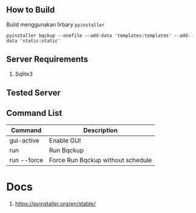## How to Build
Build menggunakan lirbary `pyinstaller`

```shell
pyinstaller bqckup --onefile --add-data 'templates:templates' --add-data 'static:static'
```


## Server Requirements
1. Sqlite3


## Tested Server

## Command List

| Command     | Description                       |
| ----------- | --------------------------------- |
| gui-active  | Enable GUI                        |
| run         | Run Bqckup                        |
| run --force | Force Run Bqckup without schedule | 


# Docs
1. https://pyinstaller.org/en/stable/

